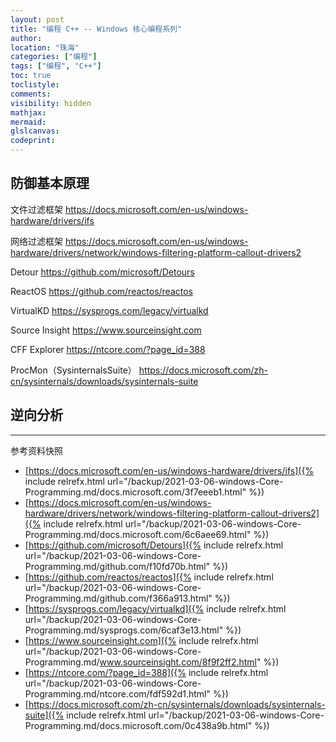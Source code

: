 ```yaml
---
layout: post
title: "编程 C++ -- Windows 核心编程系列"
author:
location: "珠海"
categories: ["编程"]
tags: ["编程", "C++"]
toc: true
toclistyle:
comments:
visibility: hidden
mathjax:
mermaid:
glslcanvas:
codeprint:
---
```



## 防御基本原理

文件过滤框架
https://docs.microsoft.com/en-us/windows-hardware/drivers/ifs

网络过滤框架
https://docs.microsoft.com/en-us/windows-hardware/drivers/network/windows-filtering-platform-callout-drivers2

Detour
https://github.com/microsoft/Detours

ReactOS
https://github.com/reactos/reactos

VirtualKD
https://sysprogs.com/legacy/virtualkd

Source Insight
https://www.sourceinsight.com

CFF Explorer
https://ntcore.com/?page_id=388

ProcMon（SysinternalsSuite）
https://docs.microsoft.com/zh-cn/sysinternals/downloads/sysinternals-suite


## 逆向分析

<hr class='reviewline'/>
<p class='reviewtip'><script type='text/javascript' src='{% include relrefx.html url="/assets/reviewjs/blogs/2021-03-06-windows-Core-Programming.md.js" %}'></script></p>
<font class='ref_snapshot'>参考资料快照</font>

- [https://docs.microsoft.com/en-us/windows-hardware/drivers/ifs]({% include relrefx.html url="/backup/2021-03-06-windows-Core-Programming.md/docs.microsoft.com/3f7eeeb1.html" %})
- [https://docs.microsoft.com/en-us/windows-hardware/drivers/network/windows-filtering-platform-callout-drivers2]({% include relrefx.html url="/backup/2021-03-06-windows-Core-Programming.md/docs.microsoft.com/6c6aee69.html" %})
- [https://github.com/microsoft/Detours]({% include relrefx.html url="/backup/2021-03-06-windows-Core-Programming.md/github.com/f10fd70b.html" %})
- [https://github.com/reactos/reactos]({% include relrefx.html url="/backup/2021-03-06-windows-Core-Programming.md/github.com/f366a913.html" %})
- [https://sysprogs.com/legacy/virtualkd]({% include relrefx.html url="/backup/2021-03-06-windows-Core-Programming.md/sysprogs.com/6caf3e13.html" %})
- [https://www.sourceinsight.com]({% include relrefx.html url="/backup/2021-03-06-windows-Core-Programming.md/www.sourceinsight.com/8f9f2ff2.html" %})
- [https://ntcore.com/?page_id=388]({% include relrefx.html url="/backup/2021-03-06-windows-Core-Programming.md/ntcore.com/fdf592d1.html" %})
- [https://docs.microsoft.com/zh-cn/sysinternals/downloads/sysinternals-suite]({% include relrefx.html url="/backup/2021-03-06-windows-Core-Programming.md/docs.microsoft.com/0c438a9b.html" %})
